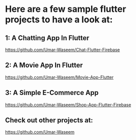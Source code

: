 # Here are a few sample flutter projects to have a look at:

## 1: A Chatting App In Flutter
https://github.com/Umar-Waseem/Chat-Flutter-Firebase

## 2: A Movie App In Flutter
https://github.com/Umar-Waseem/Movie-App-Flutter

## 3: A Simple E-Commerce App
https://github.com/Umar-Waseem/Shop-App-Flutter-Firebase


## Check out other projects at: 
https://github.com/Umar-Waseem


